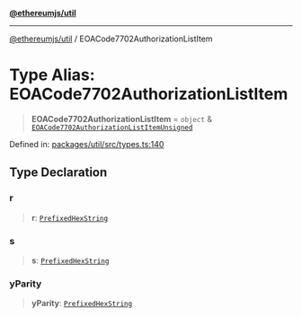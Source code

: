 [**@ethereumjs/util**](../README.md)

***

[@ethereumjs/util](../README.md) / EOACode7702AuthorizationListItem

# Type Alias: EOACode7702AuthorizationListItem

> **EOACode7702AuthorizationListItem** = `object` & [`EOACode7702AuthorizationListItemUnsigned`](EOACode7702AuthorizationListItemUnsigned.md)

Defined in: [packages/util/src/types.ts:140](https://github.com/ethereumjs/ethereumjs-monorepo/blob/master/packages/util/src/types.ts#L140)

## Type Declaration

### r

> **r**: [`PrefixedHexString`](PrefixedHexString.md)

### s

> **s**: [`PrefixedHexString`](PrefixedHexString.md)

### yParity

> **yParity**: [`PrefixedHexString`](PrefixedHexString.md)
